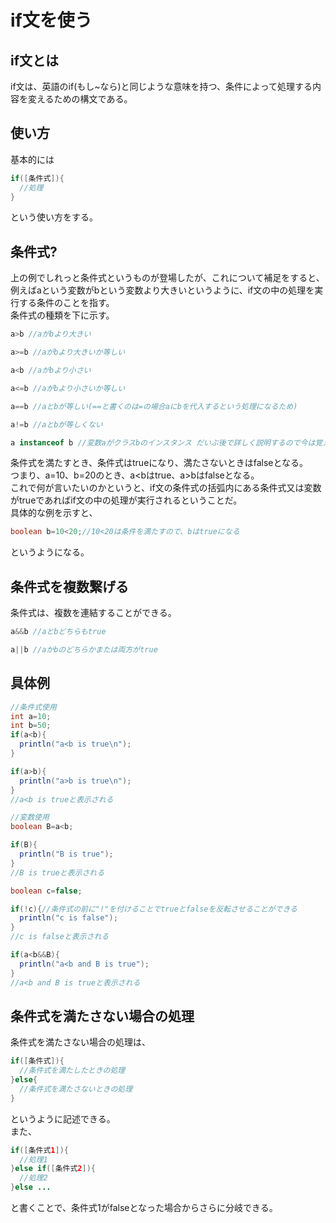 # if文を使う
## if文とは
if文は、英語のif(もし~なら)と同じような意味を持つ、条件によって処理する内容を変えるための構文である。

## 使い方
基本的には
```java
if([条件式]){
  //処理
}
```
という使い方をする。

## 条件式?
上の例でしれっと条件式というものが登場したが、これについて補足をすると、例えばaという変数がbという変数より大きいというように、if文の中の処理を実行する条件のことを指す。
<br>条件式の種類を下に示す。
```java
a>b //aがbより大きい

a>=b //aがbより大きいか等しい

a<b //aがbより小さい

a<=b //aがbより小さいか等しい

a==b //aとbが等しい(==と書くのは=の場合aにbを代入するという処理になるため)

a!=b //aとbが等しくない

a instanceof b //変数aがクラスbのインスタンス だいぶ後で詳しく説明するので今は覚えなくてもよい
```
条件式を満たすとき、条件式はtrueになり、満たさないときはfalseとなる。
<br>つまり、a=10、b=20のとき、a&lt;bはtrue、a&gt;bはfalseとなる。
<br>これで何が言いたいのかというと、if文の条件式の括弧内にある条件式又は変数がtrueであればif文の中の処理が実行されるということだ。
<br>具体的な例を示すと、
```java
boolean b=10<20;//10<20は条件を満たすので、bはtrueになる
```
というようになる。

## 条件式を複数繋げる
条件式は、複数を連結することができる。
```java
a&&b //aとbどちらもtrue

a||b //aかbのどちらかまたは両方がtrue
```

## 具体例
```java
//条件式使用
int a=10;
int b=50;
if(a<b){
  println("a<b is true\n");
}

if(a>b){
  println("a>b is true\n");
}
//a<b is trueと表示される

//変数使用
boolean B=a<b;

if(B){
  println("B is true");
}
//B is trueと表示される

boolean c=false;

if(!c){//条件式の前に"!"を付けることでtrueとfalseを反転させることができる
  println("c is false");
}
//c is falseと表示される

if(a<b&&B){
  println("a<b and B is true");
}
//a<b and B is trueと表示される
```

## 条件式を満たさない場合の処理
条件式を満たさない場合の処理は、
```java
if([条件式]){
  //条件式を満たしたときの処理
}else{
  //条件式を満たさないときの処理
}
```
というように記述できる。
<br>また、
```java
if([条件式1]){
  //処理1
}else if([条件式2]){
  //処理2
}else ...
```
と書くことで、条件式1がfalseとなった場合からさらに分岐できる。